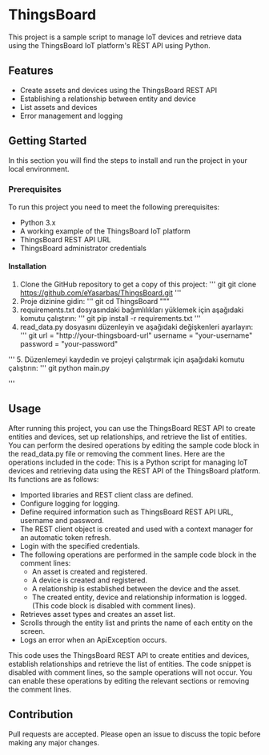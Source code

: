 # ThingsBoard

This project is a sample script to manage IoT devices and retrieve data using the ThingsBoard IoT platform's REST API using Python.

## Features

- Create assets and devices using the ThingsBoard REST API
- Establishing a relationship between entity and device
- List assets and devices
- Error management and logging

## Getting Started

In this section you will find the steps to install and run the project in your local environment.

### Prerequisites

To run this project you need to meet the following prerequisites:

- Python 3.x
- A working example of the ThingsBoard IoT platform
- ThingsBoard REST API URL
- ThingsBoard administrator credentials

#### Installation

1. Clone the GitHub repository to get a copy of this project:
''' git
git clone https://github.com/eYasarbas/ThingsBoard.git
'''
2. Proje dizinine gidin:
''' git
cd ThingsBoard
"""
3. requirements.txt dosyasındaki bağımlılıkları yüklemek için aşağıdaki komutu çalıştırın:
''' git 
pip install -r requirements.txt
'''
4. read_data.py dosyasını düzenleyin ve aşağıdaki değişkenleri ayarlayın:
''' git 
url = "http://your-thingsboard-url"
username = "your-username"
password = "your-password"

'''
5. Düzenlemeyi kaydedin ve projeyi çalıştırmak için aşağıdaki komutu çalıştırın:
''' git
python main.py

'''
## Usage
After running this project, you can use the ThingsBoard REST API to create entities and devices, set up relationships, and retrieve the list of entities. You can perform the desired operations by editing the sample code block in the read_data.py file or removing the comment lines.  Here are the operations included in the code:
This is a Python script for managing IoT devices and retrieving data using the REST API of the ThingsBoard platform. Its functions are as follows:
- Imported libraries and REST client class are defined.
- Configure logging for logging.
- Define required information such as ThingsBoard REST API URL, username and password.
- The REST client object is created and used with a context manager for an automatic token refresh.
- Login with the specified credentials.
- The following operations are performed in the sample code block in the comment lines:
    - An asset is created and registered.
    - A device is created and registered.
    - A relationship is established between the device and the asset.
    - The created entity, device and relationship information is logged.
    (This code block is disabled with comment lines).
- Retrieves asset types and creates an asset list.
- Scrolls through the entity list and prints the name of each entity on the screen.
- Logs an error when an ApiException occurs.

This code uses the ThingsBoard REST API to create entities and devices, establish relationships and retrieve the list of entities. The code snippet is disabled with comment lines, so the sample operations will not occur. You can enable these operations by editing the relevant sections or removing the comment lines.

## Contribution
Pull requests are accepted. Please open an issue to discuss the topic before making any major changes.
